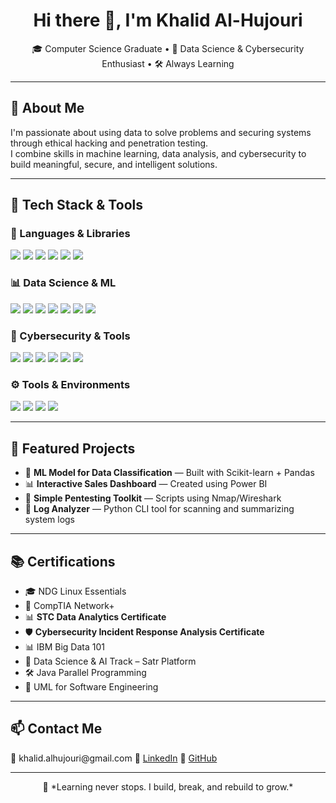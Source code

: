 <h1 align="center">Hi there 👋, I'm Khalid Al-Hujouri</h1>

<p align="center">
🎓 Computer Science Graduate • 🧠 Data Science & Cybersecurity Enthusiast • 🛠️ Always Learning
</p>

---

## 🧠 About Me

I'm passionate about using data to solve problems and securing systems through ethical hacking and penetration testing.  
I combine skills in machine learning, data analysis, and cybersecurity to build meaningful, secure, and intelligent solutions.

---

## 🚀 Tech Stack & Tools

### 🧰 Languages & Libraries  
<p>
  <img src="https://img.shields.io/badge/-Python-3776AB?style=flat&logo=python&logoColor=white" />
  <img src="https://img.shields.io/badge/-Java-007396?style=flat&logo=java&logoColor=white" />
  <img src="https://img.shields.io/badge/-JavaScript-F7DF1E?style=flat&logo=javascript&logoColor=black" />
  <img src="https://img.shields.io/badge/-HTML5-E34F26?style=flat&logo=html5&logoColor=white" />
  <img src="https://img.shields.io/badge/-CSS3-1572B6?style=flat&logo=css3&logoColor=white" />
  <img src="https://img.shields.io/badge/-SQL-4479A1?style=flat&logo=MySQL&logoColor=white" />
</p>

### 📊 Data Science & ML  
<p>
  <img src="https://img.shields.io/badge/-Pandas-150458?style=flat&logo=pandas" />
  <img src="https://img.shields.io/badge/-NumPy-013243?style=flat&logo=numpy&logoColor=white" />
  <img src="https://img.shields.io/badge/-Scikit--learn-F7931E?style=flat&logo=scikit-learn&logoColor=white" />
  <img src="https://img.shields.io/badge/-TensorFlow-FF6F00?style=flat&logo=tensorflow&logoColor=white" />
  <img src="https://img.shields.io/badge/-Matplotlib-11557C?style=flat" />
  <img src="https://img.shields.io/badge/-Seaborn-268BD2?style=flat" />
  <img src="https://img.shields.io/badge/-Power%20BI-F2C811?style=flat&logo=powerbi&logoColor=black" />
</p>

### 🔐 Cybersecurity & Tools  
<p>
  <img src="https://img.shields.io/badge/-Linux-FCC624?style=flat&logo=linux&logoColor=black" />
  <img src="https://img.shields.io/badge/-Wireshark-1679A7?style=flat&logo=wireshark&logoColor=white" />
  <img src="https://img.shields.io/badge/-Nmap-008080?style=flat" />
  <img src="https://img.shields.io/badge/-Metasploit-3333FF?style=flat" />
  <img src="https://img.shields.io/badge/-Burp%20Suite-FF5722?style=flat" />
  <img src="https://img.shields.io/badge/-Network%2B-EA4335?style=flat" />
</p>

### ⚙️ Tools & Environments  
<p>
  <img src="https://img.shields.io/badge/-Jupyter-F37626?style=flat&logo=jupyter&logoColor=white" />
  <img src="https://img.shields.io/badge/-Google%20Colab-F9AB00?style=flat&logo=googlecolab&logoColor=white" />
  <img src="https://img.shields.io/badge/-GitHub-181717?style=flat&logo=github&logoColor=white" />
  <img src="https://img.shields.io/badge/-VS%20Code-007ACC?style=flat&logo=visual-studio-code&logoColor=white" />
</p>

---

## 📌 Featured Projects
- 🧠 **ML Model for Data Classification** — Built with Scikit-learn + Pandas  
- 📊 **Interactive Sales Dashboard** — Created using Power BI  
- 🔐 **Simple Pentesting Toolkit** — Scripts using Nmap/Wireshark  
- 📁 **Log Analyzer** — Python CLI tool for scanning and summarizing system logs  

---

## 📚 Certifications
- 🎓 NDG Linux Essentials  
- 📡 CompTIA Network+  
- 📊 **STC Data Analytics Certificate**  
- 🛡️ **Cybersecurity Incident Response Analysis Certificate**  
- 📊 IBM Big Data 101  
- 🤖 Data Science & AI Track – Satr Platform  
- 🛠️ Java Parallel Programming  
- 📐 UML for Software Engineering  

---

## 📫 Contact Me
<p>
  📧 khalid.alhujouri@gmail.com  
  💼 <a href="https://www.linkedin.com/in/khalid-alhujouri/" target="_blank">LinkedIn</a>  
  🐙 <a href="https://github.com/Khalid-alhujouri" target="_blank">GitHub</a>
</p>

---

<p align="center">
  🌟 *Learning never stops. I build, break, and rebuild to grow.*
</p>

